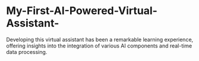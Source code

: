 # My-First-AI-Powered-Virtual-Assistant-
Developing this virtual assistant has been a remarkable learning experience, offering insights into the integration of various AI components and real-time data processing. 
